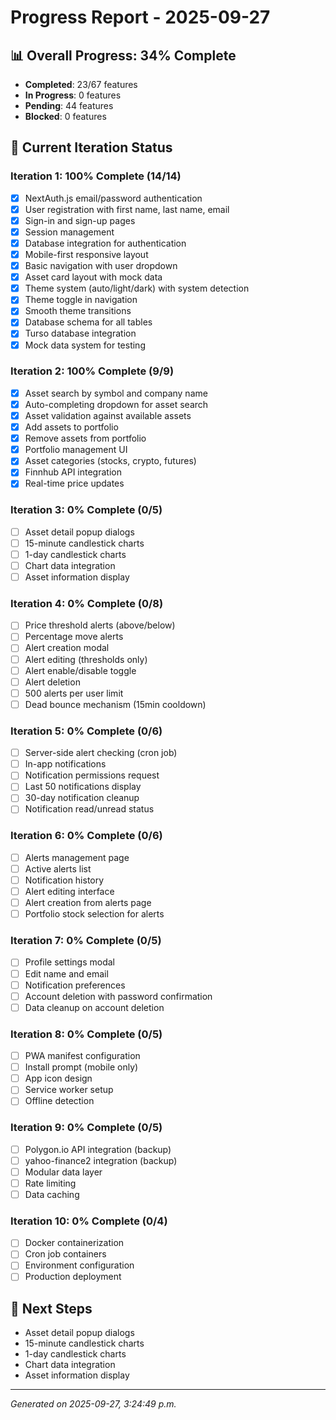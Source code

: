 # Progress Report - 2025-09-27

## 📊 Overall Progress: 34% Complete

- **Completed**: 23/67 features
- **In Progress**: 0 features
- **Pending**: 44 features
- **Blocked**: 0 features

## 🎯 Current Iteration Status

### Iteration 1: 100% Complete (14/14)
- [x] NextAuth.js email/password authentication
- [x] User registration with first name, last name, email
- [x] Sign-in and sign-up pages
- [x] Session management
- [x] Database integration for authentication
- [x] Mobile-first responsive layout
- [x] Basic navigation with user dropdown
- [x] Asset card layout with mock data
- [x] Theme system (auto/light/dark) with system detection
- [x] Theme toggle in navigation
- [x] Smooth theme transitions
- [x] Database schema for all tables
- [x] Turso database integration
- [x] Mock data system for testing

### Iteration 2: 100% Complete (9/9)
- [x] Asset search by symbol and company name
- [x] Auto-completing dropdown for asset search
- [x] Asset validation against available assets
- [x] Add assets to portfolio
- [x] Remove assets from portfolio
- [x] Portfolio management UI
- [x] Asset categories (stocks, crypto, futures)
- [x] Finnhub API integration
- [x] Real-time price updates

### Iteration 3: 0% Complete (0/5)
- [ ] Asset detail popup dialogs
- [ ] 15-minute candlestick charts
- [ ] 1-day candlestick charts
- [ ] Chart data integration
- [ ] Asset information display

### Iteration 4: 0% Complete (0/8)
- [ ] Price threshold alerts (above/below)
- [ ] Percentage move alerts
- [ ] Alert creation modal
- [ ] Alert editing (thresholds only)
- [ ] Alert enable/disable toggle
- [ ] Alert deletion
- [ ] 500 alerts per user limit
- [ ] Dead bounce mechanism (15min cooldown)

### Iteration 5: 0% Complete (0/6)
- [ ] Server-side alert checking (cron job)
- [ ] In-app notifications
- [ ] Notification permissions request
- [ ] Last 50 notifications display
- [ ] 30-day notification cleanup
- [ ] Notification read/unread status

### Iteration 6: 0% Complete (0/6)
- [ ] Alerts management page
- [ ] Active alerts list
- [ ] Notification history
- [ ] Alert editing interface
- [ ] Alert creation from alerts page
- [ ] Portfolio stock selection for alerts

### Iteration 7: 0% Complete (0/5)
- [ ] Profile settings modal
- [ ] Edit name and email
- [ ] Notification preferences
- [ ] Account deletion with password confirmation
- [ ] Data cleanup on account deletion

### Iteration 8: 0% Complete (0/5)
- [ ] PWA manifest configuration
- [ ] Install prompt (mobile only)
- [ ] App icon design
- [ ] Service worker setup
- [ ] Offline detection

### Iteration 9: 0% Complete (0/5)
- [ ] Polygon.io API integration (backup)
- [ ] yahoo-finance2 integration (backup)
- [ ] Modular data layer
- [ ] Rate limiting
- [ ] Data caching

### Iteration 10: 0% Complete (0/4)
- [ ] Docker containerization
- [ ] Cron job containers
- [ ] Environment configuration
- [ ] Production deployment

## 📝 Next Steps

- Asset detail popup dialogs
- 15-minute candlestick charts
- 1-day candlestick charts
- Chart data integration
- Asset information display

---

*Generated on 2025-09-27, 3:24:49 p.m.*
